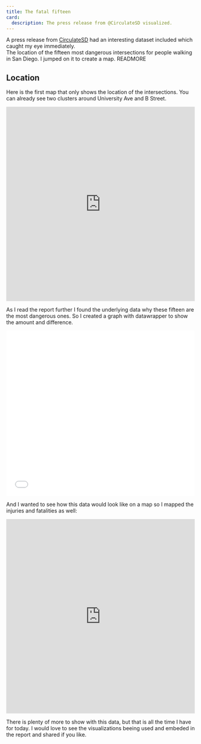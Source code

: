 ```yaml
---
title: The fatal fifteen
card:
  description: The press release from @CirculateSD visualized.
---
```

A press release from [CirculateSD](http://www.circulatesd.org/press_release_circulate_sd_calls_for_city_to_fix_15_deadliest_intersections) had an interesting dataset included which caught my eye immediately.  
The location of the fifteen most dangerous intersections for people walking in San Diego.
I jumped on it to create a map.
READMORE

## Location
Here is the first map that only shows the location of the intersections. You can already see two clusters around University Ave and B Street.

<iframe width='100%' height='520' frameborder='0' src='https://milafrerichs.carto.com/viz/fe3e9c84-e894-11e6-b8de-0ee66e2c9693/embed_map' allowfullscreen webkitallowfullscreen mozallowfullscreen oallowfullscreen msallowfullscreen></iframe>

As I read the report further I found the underlying data why these fifteen are the most dangerous ones. 
So I created a graph with datawrapper to show the amount and difference.

<iframe id="datawrapper-chart-zh0LB" src="//datawrapper.dwcdn.net/zh0LB/1/" frameborder="0" allowtransparency="true" allowfullscreen="allowfullscreen" webkitallowfullscreen="webkitallowfullscreen" mozallowfullscreen="mozallowfullscreen" oallowfullscreen="oallowfullscreen" msallowfullscreen="msallowfullscreen" width="100%" height="442"></iframe><script type="text/javascript">if("undefined"==typeof window.datawrapper)window.datawrapper={};window.datawrapper["zh0LB"]={},window.datawrapper["zh0LB"].embedDeltas={"100":469,"200":442,"300":442,"400":442,"500":442,"600":442,"700":442,"800":442,"900":442,"1000":442},window.datawrapper["zh0LB"].iframe=document.getElementById("datawrapper-chart-zh0LB"),window.datawrapper["zh0LB"].iframe.style.height=window.datawrapper["zh0LB"].embedDeltas[Math.min(1e3,Math.max(100*Math.floor(window.datawrapper["zh0LB"].iframe.offsetWidth/100),100))]+"px",window.addEventListener("message",function(a){if("undefined"!=typeof a.data["datawrapper-height"])for(var b in a.data["datawrapper-height"])if("zh0LB"==b)window.datawrapper["zh0LB"].iframe.style.height=a.data["datawrapper-height"][b]+"px"});</script>

And I wanted to see how this data would look like on a map so I mapped the injuries and fatalities as well:

<iframe width="100%" height="520" frameborder="0" src="https://milafrerichs.carto.com/viz/0a4c2c3e-e8a0-11e6-adfd-0e3ebc282e83/embed_map" allowfullscreen webkitallowfullscreen mozallowfullscreen oallowfullscreen msallowfullscreen></iframe>

There is plenty of more to show with this data, but that is all the time I have for today.
I would love to see the visualizations beeing used and embeded in the report and shared if you like.

